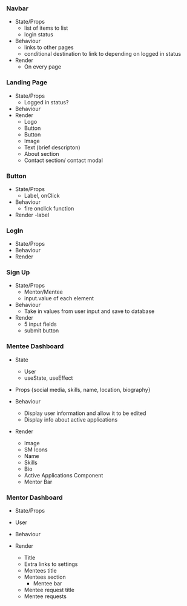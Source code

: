 ### Navbar

- State/Props
  - list of items to list
  - login status
- Behaviour
  - links to other pages
  - conditional destination to link to depending on logged in status
- Render
  - On every page

### Landing Page

- State/Props
  - Logged in status?
- Behaviour
- Render
  - Logo
  - Button
  - Button
  - Image
  - Text (brief descripton)
  - About section
  - Contact section/ contact modal

### Button

- State/Props
  - Label, onClick
- Behaviour
  - fire onclick function
- Render
  -label

### LogIn

- State/Props
- Behaviour
- Render

### Sign Up

- State/Props
  - Mentor/Mentee
  - input.value of each element
- Behaviour
  - Take in values from user input and save to database
- Render
  - 5 input fields
  - submit button

### Mentee Dashboard

- State
  - User
  - useState, useEffect
- Props
  {social media, skills, name, location, biography}
- Behaviour

  - Display user information and allow it to be edited
  - Display info about active applications

- Render
  - Image
  - SM Icons
  - Name
  - Skills
  - Bio
  - Active Applications Component
  - Mentor Bar

### Mentor Dashboard

- State/Props
- User
- Behaviour

- Render
  - Title
  - Extra links to settings
  - Mentees title
  - Mentees section
    - Mentee bar
  - Mentee request title
  - Mentee requests
